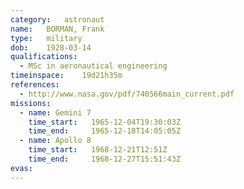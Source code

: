 ```yaml
---
category:	astronaut
name:	BORMAN, Frank
type:	military
dob:	1928-03-14
qualifications:
  - MSc in aeronautical engineering
timeinspace:	19d21h35m
references:
  - http://www.nasa.gov/pdf/740566main_current.pdf
missions:
  - name: Gemini 7
    time_start:   1965-12-04T19:30:03Z
    time_end:     1965-12-18T14:05:05Z
  - name: Apollo 8
    time_start:   1968-12-21T12:51Z
    time_end:     1968-12-27T15:51:43Z
evas:
---
```

